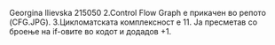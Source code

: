 Georgina Ilievska 215050
2.Control Flow Graph е прикачен во репото (CFG.JPG).
3.Цикломатската комплексност е 11. Ја пресметав со броење на if-овите во кодот и додадов +1.
